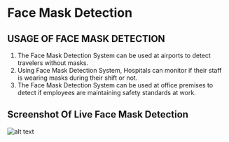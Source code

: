# Face Mask Detection

## USAGE OF FACE MASK DETECTION
1) The Face Mask Detection System can be used at airports to detect travelers without masks.
2) Using Face Mask Detection System, Hospitals can monitor if their staff is wearing masks during their shift or not.
3) The Face Mask Detection System can be used at office premises to detect if employees are maintaining safety standards at work. 

## Screenshot Of Live Face Mask Detection
![alt text](https://github.com/venugopalkadamba/Face_Mask_Detector/blob/master/Live_Video.gif)

